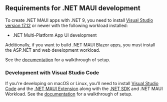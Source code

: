 ## Requirements for .NET MAUI development

To create .NET MAUI apps with .NET 9, you need to install [Visual Studio version 17.12](https://visualstudio.microsoft.com/) or newer with the following workload installed:

- .NET Multi-Platform App UI development

Additionally, if you want to build .NET MAUI Blazor apps, you must install the ASP.NET and web development workload.

See the [documentation](/dotnet/maui/get-started/installation?tabs=visual-studio) for a walkthrough of setup.

### Development with Visual Studio Code

 If you're developing on macOS or Linux, you'll need to install [Visual Studio Code](https://code.visualstudio.com) and the [.NET MAUI Extension](https://marketplace.visualstudio.com/items?itemName=ms-dotnettools.dotnet-maui) along with the [.NET SDK](https://dotnet.microsoft.com/download) and .NET MAUI Workload. See the [documentation](/dotnet/maui/get-started/installation?tabs=visual-studio-code) for a walkthrough of setup. 